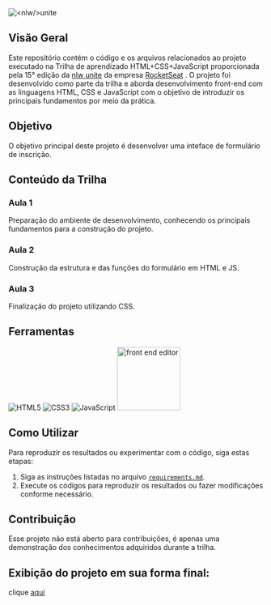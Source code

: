<picture>
 <source media="(prefers-color-scheme: dark)" srcset="https://github.com/Thamine-sumaya/-nlw-unite/blob/main/srce/1.png?raw=true">
 <source media="(prefers-color-scheme: light)" srcset="https://github.com/Thamine-sumaya/-nlw-unite/assets/160533319/dee528d3-ed72-4046-b5b9-468736661401">
 <img alt="<nlw/>unite" src="prefers-color-scheme">
</picture>

## Visão Geral

Este repositório contém o código e os arquivos relacionados ao projeto executado na Trilha de aprendizado HTML+CSS+JavaScript proporcionada pela 15° edição da [nlw unite](https://www.rocketseat.com.br/eventos/nlw) da empresa [RocketSeat](https://www.rocketseat.com.br/?utm_source=google&utm_medium=cpc&utm_campaign=lead&utm_term=perpetuo&utm_content=institucional-lead-home-texto-lead-brandkws-none-none-institucional-none-none-br-google&utm_term=rocketseat&utm_campaign=PROGRAMAS-ALL-BRANDKWS-SEM&utm_source=adwords&utm_medium=cpc&hsa_acc=8545075154&hsa_cam=16048648686&hsa_grp=135825188594&hsa_ad=579096962131&hsa_src=g&hsa_tgt=kwd-679159515078&hsa_kw=rocketseat&hsa_mt=b&hsa_net=adwords&hsa_ver=3&gad_source=1&gclid=Cj0KCQjw2a6wBhCVARIsABPeH1skFf78waMloambIhrFdY6io5zECSlXqYtyk92sxQ2OyQDxBbeTp_saAoOcEALw_wcB) . O projeto foi desenvolvido como parte da trilha e aborda desenvolvimento front-end com as linguagens HTML, CSS e JavaScript com o objetivo de introduzir os principais fundamentos por meio da prática.

## Objetivo

O objetivo principal deste projeto é desenvolver uma inteface de formulário de inscrição.

## Conteúdo da Trilha 

### Aula 1
Preparação do ambiente de desenvolvimento, conhecendo os principais fundamentos para a construção do projeto.

### Aula 2
Construção da estrutura e das funções do formulário em HTML e JS.

### Aula 3
Finalização do projeto utilizando CSS.

## Ferramentas 
![HTML5](https://img.shields.io/badge/html5-%23E34F26.svg?style=for-the-badge&logo=html5&logoColor=white)
![CSS3](https://img.shields.io/badge/css3-%231572B6.svg?style=for-the-badge&logo=css3&logoColor=white)
![JavaScript](https://img.shields.io/badge/javascript-%23323330.svg?style=for-the-badge&logo=javascript&logoColor=%23F7DF1E)
<a href="https://www.fronteditor.dev">
   <img src="https://github.com/Thamine-sumaya/-nlw-unite/assets/160533319/dff91626-0439-4607-9790-fe7b47268d9d" alt="front end editor" width="125" >
</a>



## Como Utilizar

Para reproduzir os resultados ou experimentar com o código, siga estas etapas:
 
1. Siga as instruções listadas no arquivo [`requirements.md`](https://github.com/Thamine-sumaya/-nlw-unite/blob/main/requeriments.md).
3. Execute os códigos para reproduzir os resultados ou fazer modificações conforme necessário.

## Contribuição

Esse projeto não está aberto para contribuições, é apenas uma demonstração dos conhecimentos adquiridos durante a trilha.

## Exibição do projeto em sua forma final:
clique [aqui](https://thamine-sumaya.github.io/-nlw-unite/)

